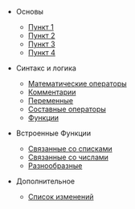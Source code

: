
- Основы

  - [Пункт 1](quickstart.md)
  - [Пункт 2](more-pages.md)
  - [Пункт 3](custom-navbar.md)
  - [Пункт 4](cover.md)

- Синтакс и логика

  - [Математические операторы](###.md)
  - [Комментарии](###.md)
  - [Переменные](переменные.md)
  - [Составные операторы](составныеоператоры.md)
  - [Функции](функции.md)

- Встроенные Функции

  - [Связанные со списками](функции.md)
  - [Связанные со числами](функции.md)
  - [Разнообразные](функции.md)

- Дополнительное

  - [Список изменений](изменений.md)
